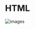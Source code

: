 # HTML


![images](https://github.com/user-attachments/assets/6f9aef26-c50b-41f5-ba66-d909c1db56c3)
